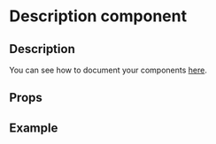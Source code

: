 <script setup>
import Description from '@divriots/dockit-vue/description/src/Description.vue';
</script>

# Description component

## Description

<Description :of="Description"></Description>
You can see how to document your components [here](https://vue-styleguidist.github.io/docs/Documenting.html).

## Props

<Props :of="Description"/>

## Example

<Playground 
  code="<Description :of='Description'></Description>"
  :data-scope="{ Description }"
  :components="{ Description }">
</Playground>
